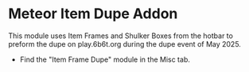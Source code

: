 # Meteor Item Dupe Addon

This module uses Item Frames and Shulker Boxes from the hotbar to preform the dupe on play.6b6t.org during the dupe event of May 2025.

- Find the "Item Frame Dupe" module in the Misc tab.
